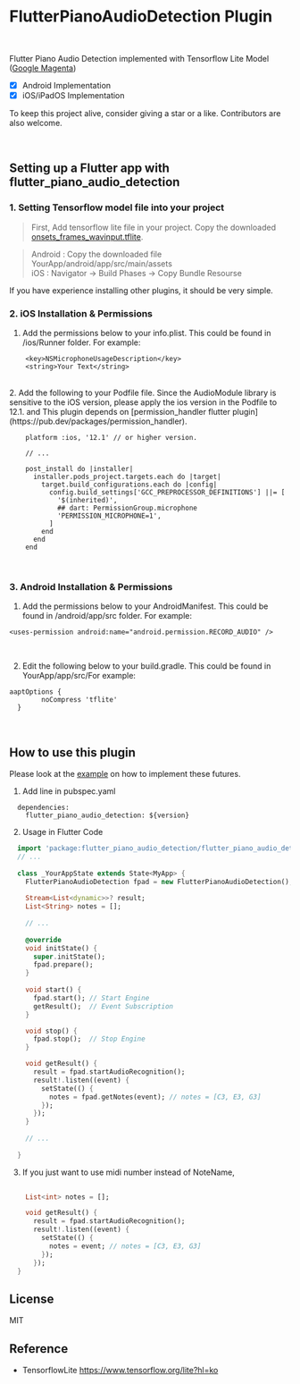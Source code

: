 # FlutterPianoAudioDetection Plugin

<br>

Flutter Piano Audio Detection implemented with Tensorflow Lite Model ([Google Magenta](https://github.com/magenta/magenta/tree/main/magenta/models/onsets_frames_transcription/realtime))

- [x] Android Implementation 
- [x] iOS/iPadOS Implementation

To keep this project alive, consider giving a star or a like. Contributors are also welcome.

<br>

## Setting up a Flutter app with flutter_piano_audio_detection

### 1. Setting Tensorflow model file into your project
> First, Add tensorflow lite file in your project. Copy the downloaded [onsets_frames_wavinput.tflite](https://storage.googleapis.com/magentadata/models/onsets_frames_transcription/tflite/onsets_frames_wavinput.tflite).   

> Android : Copy the downloaded file YourApp/android/app/src/main/assets   
> iOS : Navigator -> Build Phases -> Copy Bundle Resourse    

If you have experience installing other plugins, it should be very simple.
<br>

### 2. iOS Installation & Permissions

1. Add the permissions below to your info.plist. This could be found in  <YourApp>/ios/Runner folder. For example:

```
    <key>NSMicrophoneUsageDescription</key>
    <string>Your Text</string>
```
<br>
  2. Add the following to your Podfile file.     
  Since the AudioModule library is sensitive to the iOS version, please apply the ios version in the Podfile to 12.1. and This plugin depends on [permission_handler flutter plugin](https://pub.dev/packages/permission_handler).   
  
``` Podfile 
    platform :ios, '12.1' // or higher version.
    
    // ...
 
    post_install do |installer|
      installer.pods_project.targets.each do |target|
        target.build_configurations.each do |config|
          config.build_settings['GCC_PREPROCESSOR_DEFINITIONS'] ||= [
            '$(inherited)',
            ## dart: PermissionGroup.microphone
            'PERMISSION_MICROPHONE=1',
          ]
        end
      end
    end
```
<br>
  
### 3. Android Installation & Permissions
1. Add the permissions below to your AndroidManifest. This could be found in  <YourApp>/android/app/src folder. For example:

```
<uses-permission android:name="android.permission.RECORD_AUDIO" />
```
  
  <br>

2. Edit the following below to your build.gradle. This could be found in YourApp/app/src/For example:

```Gradle
aaptOptions {
        noCompress 'tflite'
  }
```

<br>


## How to use this plugin
Please look at the [example](https://github.com/Caldarie/flutter_tflite_audio/tree/master/example) on how to implement these futures.

1. Add line in pubspec.yaml
```
  dependencies:
    flutter_piano_audio_detection: ${version}
```

2. Usage in Flutter Code
  
```dart
  import 'package:flutter_piano_audio_detection/flutter_piano_audio_detection.dart';
  // ...
  
  class _YourAppState extends State<MyApp> {
    FlutterPianoAudioDetection fpad = new FlutterPianoAudioDetection();
  
    Stream<List<dynamic>>? result;
    List<String> notes = [];
    
    // ...
    
    @override
    void initState() {
      super.initState();
      fpad.prepare();
    }
  
    void start() {
      fpad.start(); // Start Engine 
      getResult();  // Event Subscription
    }

    void stop() {
      fpad.stop();  // Stop Engine
    }

    void getResult() {
      result = fpad.startAudioRecognition();
      result!.listen((event) {
        setState(() {
          notes = fpad.getNotes(event); // notes = [C3, E3, G3]
        });
      });
    }
    
    // ...
  
  }
```

  3. If you just want to use midi number instead of NoteName,
  
  ``` dart
      
      List<int> notes = [];
  
      void getResult() {
        result = fpad.startAudioRecognition();
        result!.listen((event) {
          setState(() {
            notes = event; // notes = [C3, E3, G3]
          });
        });
    }
  ```
  
  
## License

MIT
  
## Reference
- TensorflowLite https://www.tensorflow.org/lite?hl=ko
